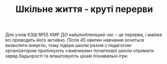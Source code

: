 ﻿---
title: Шкільне життя - круті перерви
---

Для учнів КЗШ №55 КМР ДО найулюбленіший час – це перерва, і майже всі проводять його активно. Після 45 хвилин навчання хочеться визволити енергію, тому лідери школи разом з педагогом-організатором пропонують «живчикам» початкової школи отримати заряд бадьорості та влаштовують цікаві пізнавальні ігри.

<youtube id="m5f-FTFZ1QA" />

<slideshow />

